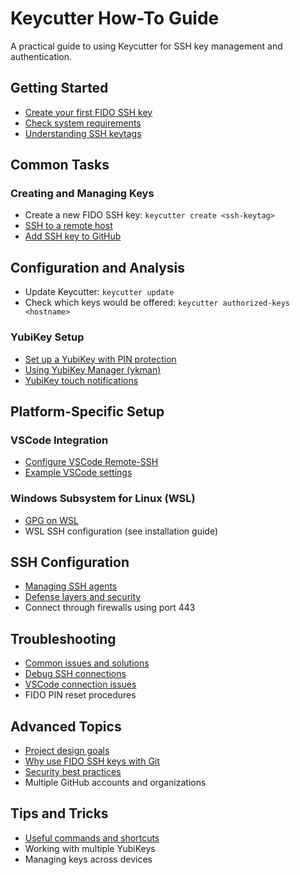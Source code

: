 # Keycutter How-To Guide

A practical guide to using Keycutter for SSH key management and authentication.

## Getting Started

- [Create your first FIDO SSH key](../README.md#quick-start)
- [Check system requirements](install.md#prerequisites)
- [Understanding SSH keytags](design/ssh-keytags.md)

## Common Tasks

### Creating and Managing Keys

- Create a new FIDO SSH key: `keycutter create <ssh-keytag>`
- [SSH to a remote host](recipes/ssh-to-host.md)
- [Add SSH key to GitHub](../README.md#quick-start)

## Configuration and Analysis

- Update Keycutter: `keycutter update`
- Check which keys would be offered: `keycutter authorized-keys <hostname>`

### YubiKey Setup

- [Set up a YubiKey with PIN protection](yubikeys/fido2-on-yubikeys.md)
- [Using YubiKey Manager (ykman)](yubikeys/ykman-yubikey-manager.md)
- [YubiKey touch notifications](yubikeys/yubikey-touch-detector.md)

## Platform-Specific Setup

### VSCode Integration

- [Configure VSCode Remote-SSH](vscode/remote-ssh-extension.md)
- [Example VSCode settings](vscode/settings/)

### Windows Subsystem for Linux (WSL)

- [GPG on WSL](yubikeys/gpg-on-wsl.md)
- WSL SSH configuration (see installation guide)

## SSH Configuration

- [Managing SSH agents](../ssh_config/keycutter/agents/README.md)
- [Defense layers and security](design/defense-layers-to-protect-against-key-misuse.md)
- Connect through firewalls using port 443

## Troubleshooting

- [Common issues and solutions](troubleshooting.md)
- [Debug SSH connections](troubleshooting.md#debugging-ssh-connections)
- [VSCode connection issues](vscode/remote-ssh-extension.md#troubleshooting)
- FIDO PIN reset procedures

## Advanced Topics

- [Project design goals](design/design-goals.md)
- [Why use FIDO SSH keys with Git](design/why-fido-ssh-keys-are-good-for-git-access-on-managed-devices.md)
- [Security best practices](design/defense-layers-to-protect-against-key-misuse.md)
- Multiple GitHub accounts and organizations

## Tips and Tricks

- [Useful commands and shortcuts](tips-and-tricks.md)
- Working with multiple YubiKeys
- Managing keys across devices

